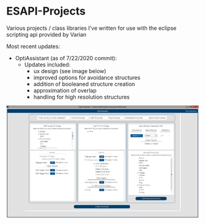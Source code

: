 # ESAPI-Projects

Various projects / class libraries I've written for use with the eclipse scripting api provided by Varian

Most recent updates:
- OptiAssistant (as of 7/22/2020 commit):
  - Updates included: 
    - ux design (see image below)
    - improved options for avoidance structures
    - addition of booleaned structure creation
    - approximation of overlap
    - handling for high resolution structures

![Opti Assistant](./Images/OptiAssistant.PNG "Opti Assistant")